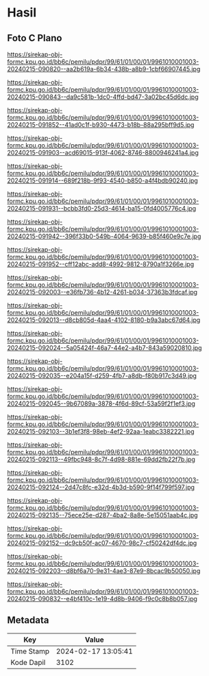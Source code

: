 # Hasil

## Foto C Plano

https://sirekap-obj-formc.kpu.go.id/bb6c/pemilu/pdpr/99/61/01/00/01/9961010001003-20240215-090820--aa2b619a-6b34-438b-a8b9-1cbf66907445.jpg

https://sirekap-obj-formc.kpu.go.id/bb6c/pemilu/pdpr/99/61/01/00/01/9961010001003-20240215-090843--da9c581b-1dc0-4ffd-bd47-3a02bc45d6dc.jpg

https://sirekap-obj-formc.kpu.go.id/bb6c/pemilu/pdpr/99/61/01/00/01/9961010001003-20240215-091852--41ad0c1f-b930-4473-b18b-88a295bff9d5.jpg

https://sirekap-obj-formc.kpu.go.id/bb6c/pemilu/pdpr/99/61/01/00/01/9961010001003-20240215-091903--acd69015-913f-4062-8746-8800946241a4.jpg

https://sirekap-obj-formc.kpu.go.id/bb6c/pemilu/pdpr/99/61/01/00/01/9961010001003-20240215-091914--689f218b-9f93-4540-b850-a4f4bdb90240.jpg

https://sirekap-obj-formc.kpu.go.id/bb6c/pemilu/pdpr/99/61/01/00/01/9961010001003-20240215-091931--bcbb3fd0-25d3-4614-ba15-0fd4005776c4.jpg

https://sirekap-obj-formc.kpu.go.id/bb6c/pemilu/pdpr/99/61/01/00/01/9961010001003-20240215-091942--396f33b0-549b-4064-9639-b85f460e9c7e.jpg

https://sirekap-obj-formc.kpu.go.id/bb6c/pemilu/pdpr/99/61/01/00/01/9961010001003-20240215-091952--cff12abc-add8-4992-9812-8790a1f3266e.jpg

https://sirekap-obj-formc.kpu.go.id/bb6c/pemilu/pdpr/99/61/01/00/01/9961010001003-20240215-092003--e36fb736-4b12-4261-b034-37363b3fdcaf.jpg

https://sirekap-obj-formc.kpu.go.id/bb6c/pemilu/pdpr/99/61/01/00/01/9961010001003-20240215-092013--d8cb805d-4aa4-4102-8180-b9a3abc67d64.jpg

https://sirekap-obj-formc.kpu.go.id/bb6c/pemilu/pdpr/99/61/01/00/01/9961010001003-20240215-092024--5a05424f-46a7-44e2-a4b7-843a59020810.jpg

https://sirekap-obj-formc.kpu.go.id/bb6c/pemilu/pdpr/99/61/01/00/01/9961010001003-20240215-092035--e204a15f-d259-4fb7-a8db-f80b917c3d49.jpg

https://sirekap-obj-formc.kpu.go.id/bb6c/pemilu/pdpr/99/61/01/00/01/9961010001003-20240215-092045--9b67089a-3878-4f6d-89cf-53a59f2f1ef3.jpg

https://sirekap-obj-formc.kpu.go.id/bb6c/pemilu/pdpr/99/61/01/00/01/9961010001003-20240215-092103--3b1ef3f8-98eb-4ef2-92aa-1eabc3382221.jpg

https://sirekap-obj-formc.kpu.go.id/bb6c/pemilu/pdpr/99/61/01/00/01/9961010001003-20240215-092113--49fbc948-8c7f-4d98-881e-69dd2fb22f7b.jpg

https://sirekap-obj-formc.kpu.go.id/bb6c/pemilu/pdpr/99/61/01/00/01/9961010001003-20240215-092124--2d47c8fc-e32d-4b3d-b590-9f14f799f597.jpg

https://sirekap-obj-formc.kpu.go.id/bb6c/pemilu/pdpr/99/61/01/00/01/9961010001003-20240215-092135--75ece25e-d287-4ba2-8a8e-5e15051aab4c.jpg

https://sirekap-obj-formc.kpu.go.id/bb6c/pemilu/pdpr/99/61/01/00/01/9961010001003-20240215-092152--dc9cb50f-ac07-4670-98c7-cf50242df4dc.jpg

https://sirekap-obj-formc.kpu.go.id/bb6c/pemilu/pdpr/99/61/01/00/01/9961010001003-20240215-092203--d8bf6a70-9e31-4ae3-87e9-8bcac9b50050.jpg

https://sirekap-obj-formc.kpu.go.id/bb6c/pemilu/pdpr/99/61/01/00/01/9961010001003-20240215-090832--e4bf410c-1e19-4d8b-9406-f9c0c8b8b057.jpg


## Metadata

| Key        | Value               |
| ---------- | ------------------- |
| Time Stamp | 2024-02-17 13:05:41 |
| Kode Dapil | 3102                |



